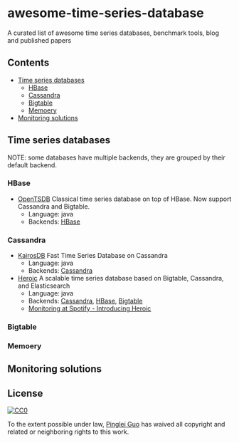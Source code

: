 <!-- NOTE: this md file is generated, please don't modify the file directly -->
# awesome-time-series-database
A curated list of awesome time series databases, benchmark tools, blog and published papers

## Contents

- [Time series databases](#time-series-databases)
  - [HBase](#hbase)
  - [Cassandra](#cassandra)
  - [Bigtable](#bigtable)
  - [Memoery](#memoery)
- [Monitoring solutions](#monitoring-solutions)

## Time series databases

NOTE: some databases have multiple backends, they are grouped by their default backend.

### HBase

- [OpenTSDB](http://opentsdb.net/) Classical time series database on top of HBase. Now support Cassandra and Bigtable.
  - Language: java
  - Backends: [HBase](#hbase)

### Cassandra

- [KairosDB](https://kairosdb.github.io/) Fast Time Series Database on Cassandra
  - Language: java
  - Backends: [Cassandra](#cassandra)
- [Heroic](https://spotify.github.io/heroic/) A scalable time series database based on Bigtable, Cassandra, and Elasticsearch
  - Language: java
  - Backends: [Cassandra](#cassandra), [HBase](#hbase), [Bigtable](#bigtable)
  - [Monitoring at Spotify - Introducing Heroic](https://labs.spotify.com/2015/11/17/monitoring-at-spotify-introducing-heroic/)

### Bigtable

### Memoery

## Monitoring solutions

## License

[![CC0](http://i.creativecommons.org/p/zero/1.0/88x31.png)](http://creativecommons.org/publicdomain/zero/1.0/)

To the extent possible under law, [Pinglei Guo](https://github.com/at15) has waived all copyright and related or neighboring rights to this work.
